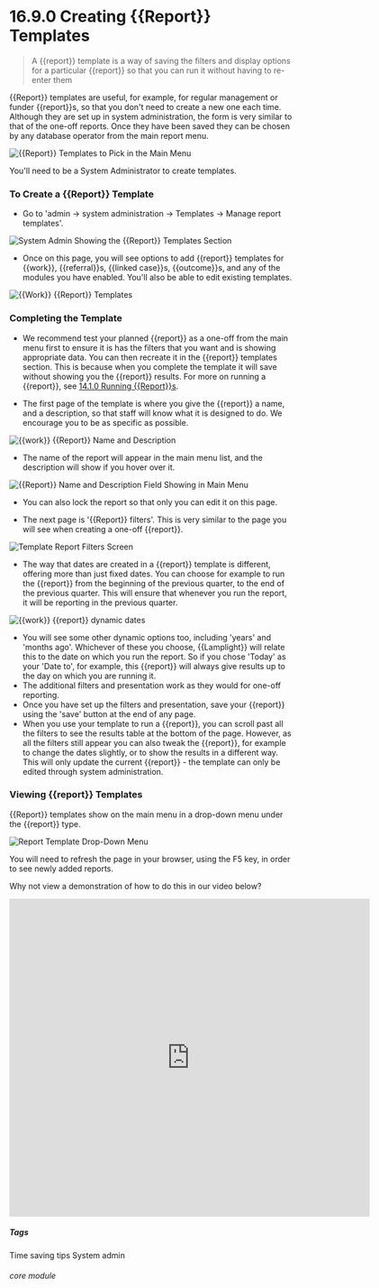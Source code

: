 # 16.9.0 Creating {{Report}} Templates

> A {{report}} template is a way of saving the filters and display options for a particular {{report}} so that you can run it without having to re-enter them



{{Report}} templates are useful, for example, for regular management or funder {{report}}s, so that you don't need to create a new one each time. Although they are set up in system administration, the form is very similar to that of the one-off reports. Once they have been saved they can be chosen by any database operator from the main report menu. 

![{{Report}} Templates to Pick in the Main Menu](16.9.0a.png)

You'll need to be a System Administrator to create templates.


### To Create a {{Report}} Template
- Go to 'admin -> system administration -> Templates -> Manage report templates'.

![System Admin Showing the {{Report}} Templates Section](16.9.0b.png)

- Once on this page, you will see options to add {{report}} templates for {{work}}, {{referral}}s, {{linked case}}s, {{outcome}}s, and any of the modules you have enabled.  You'll also be able to edit existing templates.  

![{{Work}} {{Report}} Templates](16.9.0c.png)

### Completing the Template
- We recommend test your planned {{report}} as a one-off from the main menu first to ensure it is has the filters that you want and is showing appropriate data. You can then  recreate it in the {{report}} templates section. This is because when you complete the template it will save without showing you the {{report}} results. For more on running a {{report}}, see [14.1.0 Running {{Report}}s](/help/index/p/14.1.0).

- The first page of the template is where you give the {{report}} a name, and a description, so that staff will know what it is designed to do.  We encourage you to be as specific as possible. 

![{{work}} {{Report}} Name and Description](1214a.png)

- The name of the report will appear in the main menu list, and the description will show if you hover over it.

![{{Report}} Name and Description Field Showing in Main Menu](16.9.0e.png)

- You can also lock the report so that only you can edit it on this page. 

- The next page is '{{Report}} filters'. This is very similar to the page you will see when creating a one-off {{report}}.

![Template Report Filters Screen](16.9.0f.png)

- The way that dates are created in a {{report}} template is different, offering more than just fixed dates. You can choose for example to run the {{report}} from the beginning of the previous quarter, to the end of the previous quarter.  This will ensure that whenever you run the report, it will be reporting in the previous quarter.

![{{work}} {{report}} dynamic dates](1215a.png)

- You will see some other dynamic options too, including 'years' and 'months ago'. Whichever of these you choose, {{Lamplight}} will relate this to the date on which you run the report. So if you chose 'Today' as your 'Date to', for example, this {{report}} will always give results up to the day on which you are running it.
- The additional filters and presentation work as they would for one-off reporting.
- Once you have set up the filters and presentation, save your {{report}} using the 'save' button at the end of any page.
- When you use your template to run a {{report}}, you can scroll past all the filters to see the results table at the bottom of the page. However, as all the filters still appear you can also tweak the {{report}}, for example to change the dates slightly, or to show the results in a different way. This will only update the current {{report}} - the template can only be edited through system administration.

### Viewing {{report}} Templates
{{Report}} templates show on the main menu in a drop-down menu under the {{report}} type.

![Report Template Drop-Down Menu](16.9.0d.png)

You will need to refresh the page in your browser, using the F5 key, in order to see newly added reports.

Why not view a demonstration of how to do this in our video below?

<iframe src="https://player.vimeo.com/video/289258912" width="640" height="564" frameborder="0" allow="autoplay; fullscreen" allowfullscreen></iframe>

##### Tags
Time saving tips
System admin

###### core module
